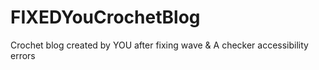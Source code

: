 # FIXEDYouCrochetBlog
Crochet blog created by YOU after fixing wave &amp; A checker accessibility errors
